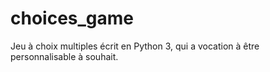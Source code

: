 # choices_game
Jeu à choix multiples écrit en Python 3, qui a vocation à être personnalisable à souhait.
